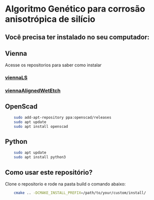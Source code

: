 
# Algoritmo Genético para corrosão anisotrópica de silício

## Você precisa ter instalado no seu computador:


## Vienna 
Acesse os repositorios para saber como instalar
### [viennaLS](https://github.com/ViennaTools/ViennaLS.git)
### [viennaAlignedWetEtch](https://github.com/XaverKlemenschits/ViennaLSAlignedWetEtch.git)


## OpenScad

```bash
    sudo add-apt-repository ppa:openscad/releases
    sudo apt update
    sudo apt install openscad
```


## Python
```bash
    sudo apt update
    sudo apt install python3
```


## Como usar este repositório?
Clone o repositorio e rode na pasta build o comando abaixo:

```bash
    cmake .. -DCMAKE_INSTALL_PREFIX=/path/to/your/custom/install/
```
